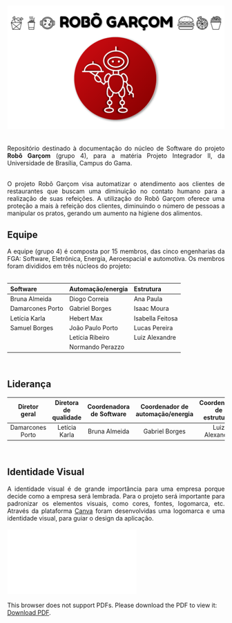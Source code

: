 
<div align="center"><img src="imagens/capa.png" width="820" ></div><br>
<figcaption align='center'>
</figcaption>
<br>

<div align="justify">Repositório destinado à documentação do núcleo de Software do projeto <b>Robô Garçom</b> (grupo 4), para a matéria Projeto Integrador II, da Universidade de Brasília, Campus do Gama.
<br><br>

O projeto Robô Garçom visa automatizar o atendimento aos clientes de restaurantes que buscam uma diminuição no contato humano para a realização de suas refeições. A utilização do Robô Garçom oferece uma proteção a mais à refeição dos clientes, diminuindo o número de pessoas a manipular os pratos, gerando um aumento na higiene dos alimentos.
<br></div>

## Equipe

<div align="justify">A equipe (grupo 4) é composta por 15 membros, das cinco engenharias da FGA: Software, Eletrônica, Energia, Aeroespacial e automotiva. Os membros foram divididos em três núcleos do projeto:</div>
<br>

|Software        |Automação/energia|Estrutura      |
|:--------------|:--------------|:--------------|
|Bruna Almeida   |Diogo Correia   |Ana Paula       |
|Damarcones Porto|Gabriel Borges  |Isaac Moura     |
|Letícia Karla   |Hebert Max      |Isabella Feitosa|
|Samuel Borges   |João Paulo Porto|Lucas Pereira   |
|                |Letícia Ribeiro |Luiz Alexandre  |   
|                |Normando Perazzo|                |
<br>

## Liderança

|Diretor geral|Diretora de qualidade|Coordenadora de Software|Coordenador de automação/energia|Coordenador de estruturas|
|:-----------:|:--------------------:|:---------------------:|:------------------------------:|:-----------------------:|
|Damarcones Porto|Letícia Karla|Bruna Almeida|Gabriel Borges|Luiz Alexandre|
<br>

## Identidade Visual

<div align="justify">A identidade visual é de grande importância para uma empresa porque decide como a empresa será lembrada. Para o projeto será importante para padronizar os elementos visuais, como cores, fontes, logomarca, etc. Através da plataforma <a href="https://www.canva.com/">Canva</a> foram desenvolvidas uma logomarca e uma identidade visual, para guiar o design da aplicação.<br><br></div>

<object data="../imagens/identidade_visual-robo_garcom.pdf" type="application/pdf" width="820px" height="485px">
<embed src="../imagens/identidade_visual-robo_garcom.pdf">
        <p>This browser does not support PDFs. Please download the PDF to view it: <a href="../imagens/identidade_visual-robo_garcom.pdf">Download PDF</a>.</p>
    </embed>
</object>
<br><br>